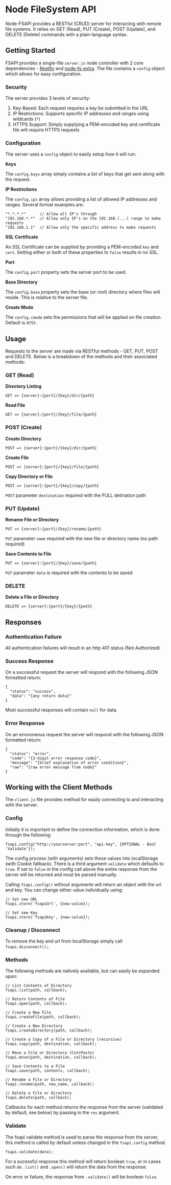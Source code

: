 # Node FileSystem API

Node-FSAPI provides a RESTful (CRUD) server for interacting with remote file systems. It relies on 
GET (Read), PUT (Create), POST (Update), and DELETE (Delete) commands with a plain-language syntax. 

## Getting Started

FSAPI provides a single-file `server.js` node controller with 2 core dependencies - [Restify](http://mcavage.github.io/node-restify) 
and [node-fs-extra](https://github.com/jprichardson/node-fs-extra). The file contains a `config` object which allows for easy configuration.

### Security

The server provides 3 levels of security:

1. Key-Based: Each request requires a key be submitted in the URL
2. IP Restrictions: Supports specific IP addresses and ranges using wildcards (`*`)
3. HTTPS Support: Simply supplying a PEM-encoded key and certificate file will require HTTPS requests

### Configuration

The server uses a `config` object to easily setup how it will run:

**Keys**

The `config.keys` array simply contains a list of keys that get sent along with the request.

**IP Restrictions**

The `config.ips` array allows providing a list of allowed IP addresses and ranges. Several format examples are:

```
"*.*.*.*"      // Allow all IP's through
"192.168.*.*"  // Allow only IP's on the 192.168.(...) range to make requests
"192.168.1.1"  // Allow only the specific address to make requests
```

**SSL Certificate**

An SSL Certificate can be supplied by providing a PEM-encoded `key` and `cert`. Setting either or both of these properties to `false` results in no SSL.

**Port**

The `config.port` property sets the server port to be used.

**Base Directory**

The `config.base` property sets the base (or root) directory where files will reside. This is relative to the server file.

**Create Mode**

The `config.cmode` sets the permissions that will be applied on file creation. Default is `0755`.

## Usage

Requests to the server are made via RESTful methods - GET, PUT, POST and DELETE. Below is a breakdown of the methods and their associated methods:

### GET (Read)

**Directory Listing**

`GET => {server}:{port}/{key}/dir/{path}`

**Read File**

`GET => {server}:{port}/{key}/file/{path}`

### POST (Create)

**Create Directory**

`POST => {server}:{port}/{key}/dir/{path}`

**Create File**

`POST => {server}:{port}/{key}/file/{path}`

**Copy Directory or File**

`POST => {server}:{port}/{key}/copy/{path}`

`POST` parameter `destination` required with the FULL detination path

### PUT (Update)

**Rename File or Directory**

`PUT => {server}:{port}/{key}/rename/{path}`

`PUT` parameter `name` required with the new file or directory name (no path required)

**Save Contents to File**

`PUT => {server}:{port}/{key}/save/{path}`

`PUT` parameter `data` is required with the contents to be saved

### DELETE

**Delete a File or Directory**

`DELETE => {server}:{port}/{key}/{path}`

## Responses

### Authentication Failure

All authentication failures will result in an http 401 status (Not Authorized)

### Success Response

On a successful request the server will respond with the following JSON formatted return:

```
{
  "status": "success",
  "data": "{any return data}"
}
```

Most successful responses will contain `null` for data.

### Error Response

On an erroroneous request the server will respond with the following JSON formatted return:

```
{
  "status": "error",
  "code": "{3-digit error response code}",
  "message": "{brief explanation of error condition}",
  "raw": "{raw error message from node}"
}
```

## Working with the Client Methods

The `client.js` file provides method for easily connecting to and interacting with the server.

### Config

Initially it is important to define the connection information, which is done through the following:

```
fsapi.config("http://yourserver:port", "api-key", {OPTIONAL - Bool 'Validate'});
```

The config process (with arguments) sets these values into localStorage (with Cookie fallback). There is a third argument `validate` which defaults to `true`. 
If set to `false` in the config call above the entire response from the server will be returned and must be parsed manually.

Calling `fsapi.config()` without arguments will return an object with the url and key. You can change either value individually using:

```
// Set new URL
fsapi.store('fsapiUrl', {new-value});

// Set new Key
fsapi.store('fsapiKey', {new-value});
```

### Cleanup / Disconnect

To remove the key and url from localStorage simply call `fsapi.disconnect();`.

### Methods

The following methods are natively available, but can easily be expanded upon:

```
// List Contents of Directory
fsapi.list(path, callback);

// Return Contents of File
fsapi.open(path, callback);

// Create a New File
fsapi.createFile(path, callback);

// Create a New Directory
fsapi.createDirectory(path, callback);

// Create a Copy of a File or Directory (recursive)
fsapi.copy(path, destination, callback);

// Move a File or Directory (Cut+Paste)
fsapi.move(path, destination, callback);

// Save Contents to a File
fsapi.save(path, contents, callback);

// Rename a File or Directory
fsapi.rename(path, new_name, callback);

// Delete a File or Directory
fsapi.delete(path, callback);
```

Callbacks for each method returns the response from the server (validated by default, see below) by passing in the `res` argument.

### Validate

The fsapi validate method is used to parse the response from the server, this method is called by default unless changed in the `fsapi.config` method.

```
fsapi.validate(data);
```

For a sucessful response this method will return boolean `true`, or in cases such as `.list()` and `.open()` will return the 
data from the response.

On error or failure, the response from `.validate()` will be boolean `false`.
